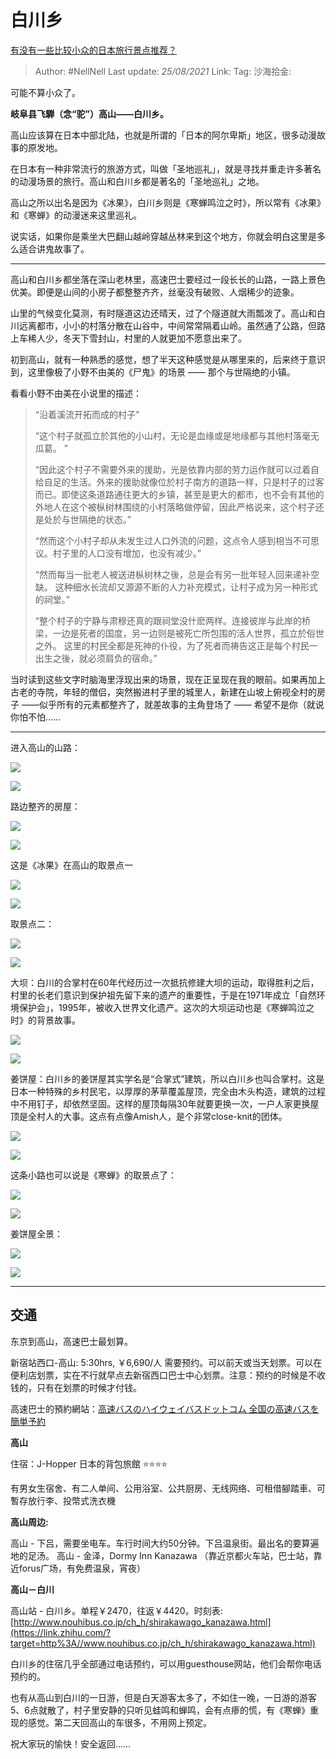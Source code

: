 # 白川乡
[有没有一些比较小众的日本旅行景点推荐？](https://www.zhihu.com/question/36797739/answer/702763223)

> Author: #NellNell
> Last update: *25/08/2021*
> Link:
> Tag:
> 沙海拾金:

可能不算小众了。

**岐阜县飞騨（念“驼”）高山——白川乡。**

高山应该算在日本中部北陆，也就是所谓的「日本的阿尔卑斯」地区，很多动漫故事的原发地。

在日本有一种非常流行的旅游方式，叫做「圣地巡礼」，就是寻找并重走许多著名的动漫场景的旅行。高山和白川乡都是著名的「圣地巡礼」之地。

高山之所以出名是因为《冰果》，白川乡则是《寒蝉鸣泣之时》，所以常有《冰果》和《寒蝉》的动漫迷来这里巡礼。

说实话，如果你是乘坐大巴翻山越岭穿越丛林来到这个地方，你就会明白这里是多么适合讲鬼故事了。

---

高山和白川乡都坐落在深山老林里，高速巴士要经过一段长长的山路，一路上景色优美。即便是山间的小房子都整整齐齐，丝毫没有破败、人烟稀少的迹象。

山里的气候变化莫测，有时隧道这边还晴天，过了个隧道就大雨瓢泼了。高山和白川远离都市，小小的村落分散在山谷中，中间常常隔着山岭。虽然通了公路，但路上车稀人少，冬天下雪封山，村里的人就更加不愿意出来了。

初到高山，就有一种熟悉的感觉，想了半天这种感觉是从哪里来的，后来终于意识到，这里像极了小野不由美的《尸鬼》的场景 —— 那个与世隔绝的小镇。

看看小野不由美在小说里的描述：

> “沿着溪流开拓而成的村子”
>
> “这个村子就孤立於其他的小山村，无论是血缘或是地缘都与其他村落毫无瓜葛。 ”
>
> “因此这个村子不需要外来的援助，光是依靠内部的劳力运作就可以过着自给自足的生活。外来的援助就像位於村子南方的道路一样，只是村子的过客而已。即使这条道路通往更大的乡镇，甚至是更大的都市，也不会有其他的外地人在这个被枞树林围绕的小村落略做停留，因此严格说来，这个村子还是处於与世隔绝的状态。”
>
> “然而这个小村子却从未发生过人口外流的问题，这点令人感到相当不可思议。村子里的人口没有增加，也没有减少。”
>
> “然而每当一批老人被送进枞树林之後，总是会有另一批年轻人回来递补空缺。 这种细水长流却又源源不断的人力补充模式，让村子成为另一种形式的祠堂。”
>
> “整个村子的宁静与肃穆还真的跟祠堂没什麽两样。连接彼岸与此岸的桥梁，一边是死者的国度，另一边则是被死亡所包围的活人世界，孤立於俗世之外。 这里的村民全都是死神的仆役，为了死者而祷告这正是每个村民一出生之後，就必须肩负的宿命。”

当时读到这些文字时脑海里浮现出来的场景，现在正呈现在我的眼前。如果再加上古老的寺院，年轻的僧侣，突然搬进村子里的城里人，新建在山坡上俯视全村的房子 ——似乎所有的元素都整齐了，就差故事的主角登场了 —— 希望不是你（就说你怕不怕……

---

进入高山的山路：

![](https://pic2.zhimg.com/50/v2-b056c3354ec7fb522f5411e71a1ca38a_720w.jpg?source=c8b7c179)

![](https://pic2.zhimg.com/80/v2-b056c3354ec7fb522f5411e71a1ca38a_720w.jpg?source=c8b7c179)

路边整齐的房屋：

![](https://pic1.zhimg.com/50/v2-ed005a916a5ebaa3c80b13c426293f62_720w.jpg?source=c8b7c179)

![](https://pic1.zhimg.com/80/v2-ed005a916a5ebaa3c80b13c426293f62_720w.jpg?source=c8b7c179)

这是《冰果》在高山的取景点一

![](https://pic1.zhimg.com/50/v2-fdad2e020557491b827acd2dbe398958_720w.jpg?source=c8b7c179)

![](https://pic1.zhimg.com/80/v2-fdad2e020557491b827acd2dbe398958_720w.jpg?source=c8b7c179)

取景点二：

![](https://pic1.zhimg.com/50/v2-ef774c5c496ebeca2c307d398fed80a2_720w.jpg?source=c8b7c179)

![](https://pic1.zhimg.com/80/v2-ef774c5c496ebeca2c307d398fed80a2_720w.jpg?source=c8b7c179)

大坝：白川的合掌村在60年代经历过一次抵抗修建大坝的运动，取得胜利之后，村里的长老们意识到保护祖先留下来的遗产的重要性，于是在1971年成立「自然环境保护会」，1995年，被收入世界文化遗产。这次的大坝运动也是《寒蝉鸣泣之时》的背景故事。

![](https://pic1.zhimg.com/50/v2-836045f83ae951d82a5d7464d6030cf8_720w.jpg?source=c8b7c179)

![](https://pic1.zhimg.com/80/v2-836045f83ae951d82a5d7464d6030cf8_720w.jpg?source=c8b7c179)

姜饼屋：白川乡的姜饼屋其实学名是“合掌式”建筑，所以白川乡也叫合掌村。这是日本一种特殊的乡村民宅，以厚厚的茅草覆盖屋顶，完全由木头构造，建筑的过程中不用钉子，却依然坚固。这样的屋顶每隔30年就要更换一次，一户人家更换屋顶是全村人的大事。这点有点像Amish人，是个非常close-knit的团体。

![](https://pic1.zhimg.com/50/v2-8b0ed3257a7e1a49e30ac93f467a4c49_720w.jpg?source=c8b7c179)

![](https://pic1.zhimg.com/80/v2-8b0ed3257a7e1a49e30ac93f467a4c49_720w.jpg?source=c8b7c179)

这条小路也可以说是《寒蝉》的取景点了：

![](https://pic2.zhimg.com/50/v2-dddcfd969cdf7b96c99e0c674b9c6ff5_720w.jpg?source=c8b7c179)

![](https://pic2.zhimg.com/80/v2-dddcfd969cdf7b96c99e0c674b9c6ff5_720w.jpg?source=c8b7c179)

姜饼屋全景：

![](https://pic1.zhimg.com/50/v2-a7254e2efc6e2e3fbdec499433d76408_720w.jpg?source=c8b7c179)

![](https://pic1.zhimg.com/80/v2-a7254e2efc6e2e3fbdec499433d76408_720w.jpg?source=c8b7c179)

---

## 交通

东京到高山，高速巴士最划算。

新宿站西口-高山: 5:30hrs, ￥6,690/人 需要预约。可以前天或当天划票。可以在便利店划票，实在不行就早点去新宿西口巴士中心划票。注意：预约的时候是不收钱的，只有在划票的时候才付钱。

高速巴士的預約網站：[高速バスのハイウェイバスドットコム 全国の高速バスを簡単予約](https://link.zhihu.com/?target=https%3A//www.highwaybus.com/)

**高山**

住宿：J-Hopper 日本的背包旅館 ⭐️⭐️⭐️⭐️

有男女生宿舍、有二人单间、公用浴室、公共厨房、无线网络、可租借腳踏車、可暫存放行李、投幣式洗衣機

**高山周边:**

高山 - 下吕，需要坐电车。车行时间大约50分钟。下吕温泉街。最出名的要算遍地的足汤。 高山 - 金泽，Dormy Inn Kanazawa （靠近京都火车站，巴士站，靠近forus广场，有免费温泉，宵夜）

**高山－白川**

高山站 - 白川乡。单程￥2470，往返￥4420。时刻表: [http://www.nouhibus.co.jp/ch_h/shirakawago_kanazawa.html](https://link.zhihu.com/?target=http%3A//www.nouhibus.co.jp/ch_h/shirakawago_kanazawa.html)

白川乡的住宿几乎全部通过电话预约，可以用guesthouse网站，他们会帮你电话预约的。

也有从高山到白川的一日游，但是白天游客太多了，不如住一晚，一日游的游客5、6点就散了，村子里安静的只听见蛙鸣和蝉鸣，会有点瘆的慌，有《寒蝉》重现的感觉。第二天回高山的车很多，不用网上预定。

祝大家玩的愉快！安全返回……
